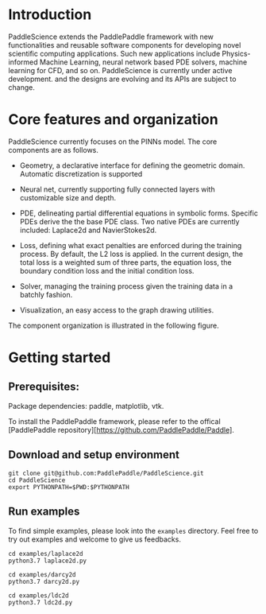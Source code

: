 # Introduction
PaddleScience extends the PaddlePaddle framework with new functionalities and reusable
software components for developing novel scientific computing applications. Such new
applications include Physics-informed Machine Learning, neural network based PDE solvers,
machine learning for CFD, and so on. PaddleScience is currently under active development.
and the designs are evolving and its APIs are subject to change.  

# Core features and organization

PaddleScience currently focuses on the PINNs model. The core components are as follows.

- Geometry, a declarative interface for defining the geometric domain. Automatic
    discretization is supported 

- Neural net, currently supporting fully connected layers with customizable size and depth.

- PDE, delineating partial differential equations in symbolic forms. Specific PDEs derive the
    the base PDE class. Two native PDEs are currently included: Laplace2d and NavierStokes2d. 

- Loss, defining what exact penalties are enforced during the training process. By default,
    the L2 loss is applied. In the current design, the total loss is a weighted sum of
    three parts, the equation loss, the boundary condition loss and the initial condition loss.

- Solver, managing the training process given the training data in a batchly fashion.

- Visualization, an easy access to the graph drawing utilities. 

The component organization is illustrated in the following figure. 



# Getting started

## Prerequisites: 

Package dependencies: paddle, matplotlib, vtk. 

To install the PaddlePaddle framework, please refer to the offical [PaddlePaddle repository][https://github.com/PaddlePaddle/Paddle].

## Download and setup environment

```
git clone git@github.com:PaddlePaddle/PaddleScience.git
cd PaddleScience
export PYTHONPATH=$PWD:$PYTHONPATH
```

## Run examples

To find simple examples, please look into the `examples` directory. Feel free to
try out examples and welcome to give us feedbacks. 

```
cd examples/laplace2d
python3.7 laplace2d.py

cd examples/darcy2d
python3.7 darcy2d.py

cd examples/ldc2d
python3.7 ldc2d.py
```
